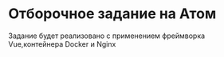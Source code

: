 # Отборочное задание на Атом
Задание будет реализовано с применением фреймворка Vue,контейнера Docker и Nginx
